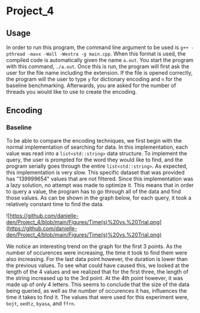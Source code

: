 # Project_4

## Usage
In order to run this program, the command line argument to be used is ```g++ -pthread -mavx -Wall -Wextra -g main.cpp```. When this format is used, the compiled code is automatically given the name ```a.out```. You start the program with this command, ```./a.out```. Once this is run, the program will first ask the user for the file name including the extension. If the file is opened correctly, the program will the user to type ```y``` for dictionary encoding and ```n``` for the baseline benchmarking. Afterwards, you are asked for the number of threads you would like to use to create the encoding. 

## Encoding
### Baseline
To be able to compare the encoding techniques, we first begin with the normal implementation of searching for data. In this implementation, each value was read into a ```list<std::string>``` data structure. To implement the query, the user is prompted for the word they would like to find, and the program serially goes through the entire ```list<std::string>```. As expected, this implementation is very slow. This specific dataset that was provided has "139999654" values that are not filtered. Since this implementation was a lazy solution, no attempt was made to optimize it. This means that in order to query a value, the program has to go through all of the data and find those values. As can be shown in the graph below, for each query, it took a relatively constant time to find the data. 

![https://github.com/danielle-den/Project_4/blob/main/Figures/Time(s)%20vs.%20Trial.png](https://github.com/danielle-den/Project_4/blob/main/Figures/Time(s)%20vs.%20Trial.png)

We notice an interesting trend on the graph for the first 3 points. As the number of occurences were increasing, the time it took to find them were also increasing. For the last data point however, the duration is lower than the previous values. To see what could have caused this, we looked at the length of the 4 values and we realized that for the first three, the length of the string increased up to the 3rd point. At the 4th point however, it was made up of only 4 letters. This seems to conclude that the size of the data being queried, as well as the number of occurences it has, influences the time it takes to find it. The values that were used for this experiment were, `bojt`, `oedtz`, `byasa`, and `ffrn`. 
